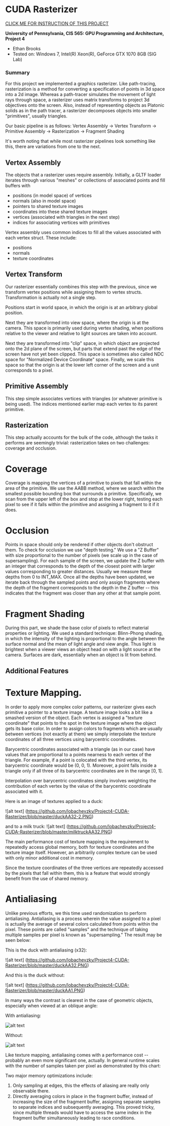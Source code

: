 CUDA Rasterizer
===============

[CLICK ME FOR INSTRUCTION OF THIS PROJECT](./INSTRUCTION.md)

**University of Pennsylvania, CIS 565: GPU Programming and Architecture, Project 4**

* Ethan Brooks
* Tested on: Windows 7, Intel(R) Xeon(R), GeForce GTX 1070 8GB (SIG Lab)

### Summary
For this project we implemented a graphics rasterizer. Like path-tracing, rasterization is a method for converting a specification of points in 3d space into a 2d image. Whereas a path-tracer simulates the movement of light rays through space, a rasterizer uses matrix transforms to project 3d objectives onto the screen. Also, instead of representing objects as Platonic solids as in the path tracer, a rasterizer decomposes objects into smaller "primitives", usually triangles.

Our basic pipeline is as follows:
 Vertex Assembly -> Vertex Transform -> Primitive Assembly -> Rasterization -> Fragment Shading

It's worth noting that while most rasterizer pipelines look something like this, there are variations from one to the next.

## Vertex Assembly
The objects that a rasterizer uses require assembly. Initially, a GLTF loader iterates through various "meshes" or collections of associated points and fill buffers with

- positions (in model space) of vertices
- normals (also in model space)
- pointers to shared texture images
- coordinates into these shared texture images
- vertices (associated with triangles in the next step)
- indices for associating vertices with primitives

Vertex assembly uses common indices to fill all the values associated with each vertex struct. These include:
- positions
- normals
- texture coordinates

## Vertex Transform
Our rasterizer essentially combines this step with the previous, since we transform vertex positions while assigning them to vertex structs. Transformation is actually not a single step.

Positions start in world space, in which the origin is at an arbitrary global position.

Next they are transformed into view space, where the origin is at the camera. This space is primarily used during vertex shading, when positions relative to the viewer and relative to light sources are taken into account.

Next they are transformed into "clip" space, in which object are projected onto the 2d plane of the screen, but parts that extend past the edge of the screen have not yet been clipped. This space is sometimes also called NDC space for "Normalized Device Coordinate" space. Finally, we scale this space so that the origin is at the lower left corner of the screen and a unit corresponds to a pixel.

## Primitive Assembly
This step simple associates vertices with triangles (or whatever primitive is being used). The indices mentioned earlier map each vertex to its parent primitive.

## Rasterization
This step actually accounts for the bulk of the code, although the tasks it performs are seemingly trivial: rasterization takes on two challenges: coverage and occlusion.

# Coverage
Coverage is mapping the vertices of a primitive to pixels that fall within the area of the primitive. We use the AABB method, where we search within the smallest possible bounding box that surrounds a primitive. Specifically, we scan from the upper left of the box and stop at the lower right, testing each pixel to see if it falls within the primitive and assigning a fragment to it if it does.

# Occlusion
Points in space should only be rendered if other objects don't obstruct them. To check for occlusion we use "depth testing." We use a "Z Buffer" with size proportional to the number of pixels (we scale up in the case of supersampling). For each sample of the screen, we update the Z buffer with an integer that corresponds to the depth of the closest point with larger values corresponding to greater distances. Usually we measure these depths from 0 to INT_MAX. Once all the depths have been updated, we iterate back through the sampled points and only assign fragments where the depth of the fragment corresponds to the depth in the Z buffer -- this indicates that the fragment was closer than any other at that sample point.

# Fragment Shading
During this part, we shade the base color of pixels to reflect material properties or lighting. We used a standard technique: Blinn-Phong shading, in which the intensity of the lighting is proportional to the angle between the surface normal and the mean of light angle and view angle. Thus light is brightest when a viewer views an object head on with a light source at the camera. Surfaces are dark, essentially when an object is lit from behind.

## Additional Features
# Texture Mapping.
In order to apply more complex color patterns, our rasterizer gives each primitive a pointer to a texture image. A texture image looks a bit like a smashed version of the object. Each vertex is assigned a "texture coordinate" that points to the spot in the texture image where the object gets its base color. In order to assign colors to fragments which are usually between vertices (not exactly at them) we simply interpolate the texture coordinates of all three vertices using barycentric coordinates.

Barycentric coordinates associated with a triangle (as in our case) have values that are proportional to a points nearness to each vertex of the triangle. For example, if a point is colocated with the third vertex, its barycentric coordinate would be (0, 0, 1). Moreover, a point falls inside a triangle only if all three of its barycentric coordinates are in the range [0, 1].

Interpolation over barycentric coordinates simply involves weighting the contribution of each vertex by the value of the barycentric coordinate associated with it.

Here is an image of textures applied to a duck:

![alt text] (https://github.com/lobachevzky/Project4-CUDA-Rasterizer/blob/master/duckAA32-2.PNG)

and to a milk truck:
![alt text] (https://github.com/lobachevzky/Project4-CUDA-Rasterizer/blob/master/milktruckAA32.PNG)

The main performance cost of texture mapping is the requirement to repeatedly access global memory, both for texture coordinates and the texture image itself. However, an arbitrarily complex texture can be used with only minor additional cost in memory.

Since the texture coordinates of the three vertices are repeatedly accessed by the pixels that fall within them, this is a feature that would strongly benefit from the use of shared memory.

# Antialiasing
Unlike previous efforts, we this time used randomization to perform antialiasing. Antialiasing is a process wherein the value assigned to a pixel is actually the average of several colors calculated from points within the pixel. These points are called "samples" and the technique of taking multiple samples per pixel is known as "supersampling." The result may be seen below:

This is the duck with antialiasing (x32):

![alt text] (https://github.com/lobachevzky/Project4-CUDA-Rasterizer/blob/master/duckAA32.PNG)

And this is the duck without:

![alt text] (https://github.com/lobachevzky/Project4-CUDA-Rasterizer/blob/master/duckAA1.PNG)

In many ways the contrast is clearest in the case of geometric objects, especially when viewed at an oblique angle:

With antialiasing:

![alt text](https://github.com/lobachevzky/Project4-CUDA-Rasterizer/blob/master/checkerboardAA32.PNG)

Without:

![alt text](https://github.com/lobachevzky/Project4-CUDA-Rasterizer/blob/master/checkerboardAA1.PNG)

Like texture mapping, antialiasing comes with a performance cost -- probably an even more significant one, actually. In general runtime scales with the number of samples taken per pixel as demonstrated by this chart:

Two major memory optimizations include:
1. Only sampling at edges, this the effects of aliasing are really only observable there.
2. Directly averaging colors in place in the fragment buffer, instead of increasing the size of the fragment buffer, assigning separate samples to separate indices and subsequently averaging. This proved tricky, since multiple threads would have to access the same index in the fragment buffer simultaneously leading to race conditions.
